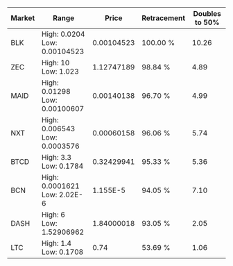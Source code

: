 | Market | Range | Price| Retracement | Doubles to 50% |
| --- | --- | --- | --- | --- |
| BLK | High: 0.0204<br />Low: 0.00104523 | 0.00104523 | 100.00 % | 10.26 |
| ZEC | High: 10<br />Low: 1.023 | 1.12747189 | 98.84 % | 4.89 |
| MAID | High: 0.01298<br />Low: 0.00100607 | 0.00140138 | 96.70 % | 4.99 |
| NXT | High: 0.006543<br />Low: 0.0003576 | 0.00060158 | 96.06 % | 5.74 |
| BTCD | High: 3.3<br />Low: 0.1784 | 0.32429941 | 95.33 % | 5.36 |
| BCN | High: 0.0001621<br />Low: 2.02E-6 | 1.155E-5 | 94.05 % | 7.10 |
| DASH | High: 6<br />Low: 1.52906962 | 1.84000018 | 93.05 % | 2.05 |
| LTC | High: 1.4<br />Low: 0.1708 | 0.74 | 53.69 % | 1.06 |
